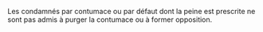 Les condamnés par contumace ou par défaut dont la peine est prescrite ne sont pas admis à purger la contumace ou à former opposition.